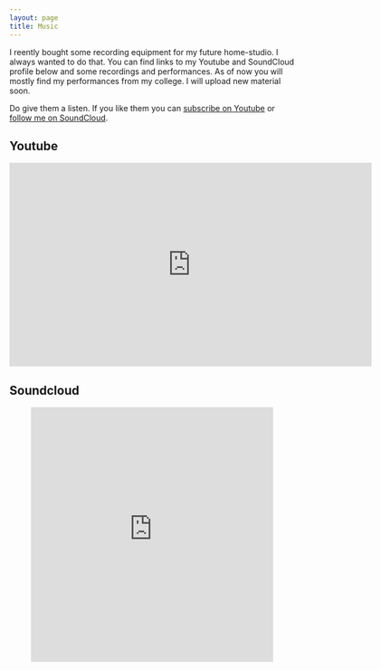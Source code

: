 ```yaml
---
layout: page
title: Music
---
```


<p class="message">
  I reently bought some recording equipment for my future home-studio. I always wanted to do that. You can find links to my Youtube and SoundCloud profile below and some recordings and performances. As of now you will mostly find my performances from my college. I will upload new material soon.	
</p>
  Do give them a listen. If you like them you can <a href="https://www.youtube.com/user/classicguy1992?sub_confirmation=1" target="_blank">subscribe on Youtube</a> or <a href="https://soundcloud.com/akash-agrahari" target="_blank">follow me on SoundCloud</a>.


## Youtube

<center><iframe width="640" height="360" src="https://www.youtube.com/embed/lapT4Eq2GlM?list=PLCmq28sv1KRNnUhbrv4ZYIo67XZzlx7M-" frameborder="0" allowfullscreen></iframe></center>

## Soundcloud

<center><iframe width="85%" height="450" scrolling="no" frameborder="no" src="https://w.soundcloud.com/player/?url=https%3A//api.soundcloud.com/users/19872254&amp;auto_play=false&amp;hide_related=false&amp;show_comments=true&amp;show_user=true&amp;show_reposts=false&amp;visual=true"></iframe></center>

